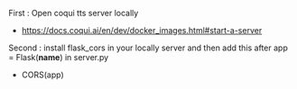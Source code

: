 First : Open coqui tts server locally
- https://docs.coqui.ai/en/dev/docker_images.html#start-a-server

Second : install flask_cors in your locally server and then add this after app = Flask(__name__) in server.py
- CORS(app)
